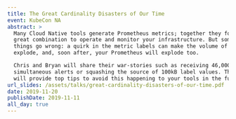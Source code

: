 ```yaml
---
title: The Great Cardinality Disasters of Our Time
event: KubeCon NA
abstract: >
  Many Cloud Native tools generate Prometheus metrics; together they form a
  great combination to operate and monitor your infrastructure. But sometimes
  things go wrong: a quirk in the metric labels can make the volume of data
  explode, and, soon after, your Prometheus will explode too.

  Chris and Bryan will share their war-stories such as receiving 46,000
  simultaneous alerts or squashing the source of 100kB label values. Then, they
  will provide top tips to avoid this happening to your tools in the future. 
url_slides: /assets/talks/great-cardinality-disasters-of-our-time.pdf
date: 2019-11-20
publishDate: 2019-11-11
all_day: true
---
```

